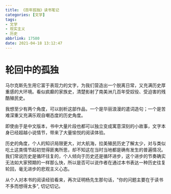 ```yaml
---
title: 《百年孤独》读书笔记
categories: [文学]
tags: 
- 文学
- 现实主义
- 历史
abbrlink: 17580
date: 2021-04-18 13:12:47
---
```


# 轮回中的孤独

​        马尔克斯先生用它富于表现力的文字，为我们营造出一个脱离日常，又充满历史厚重感的大环境。看似疯癫的家族史，清楚影射了南美洲几百年受奴役、受迫害的残酷殖民史。

​        我想至少有两个角度，可以剖析这部作品，一个是华丽浪漫的遣词造句；一个是苦难深重又充满乐观自嘲态度的历史角度。

​        即使由于是中文版本，书中大量片段也都可以独立变成寓意深刻的小故事，文字本身已经超越小说情节，带来了大量愉悦的阅读体验。

​         历史的角度，个人的知识局限更大，对大航海，拉美殖民历史了解太少，对与类似吃土这类情节起初觉得匪夷所思，却不知这在当时当地都是确有发生的普遍情况。我们常说历史是循环往复的，个人倾向于历史还是循环进步，这个进步的节奏确实无法如大家预期的一样那么快，所以是否可以说作者在通过本书表达一种历史往复轮回，毫无进步的悲观主义心态。

​        从个人对本书的阅读经验看来，再次证明杨先生那句话，"你的问题主要在于读书不多而想得太多", 切记切记。